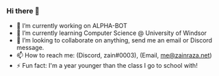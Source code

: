 ### Hi there 👋

<!--
**zainaraza43/zainaraza43** is a ✨ _special_ ✨ repository because its `README.md` (this file) appears on your GitHub profile.
-->

- 🔭 I’m currently working on ALPHA-BOT
- 🌱 I’m currently learning Computer Science @ University of Windsor
- 👯 I’m looking to collaborate on anything, send me an email or Discord message.
- 📫 How to reach me: (Discord, zain#0003), (Email, me@zainraza.net)
- ⚡ Fun fact: I'm a year younger than the class I go to school with!

